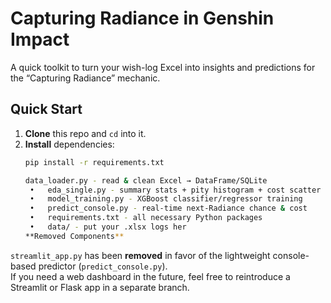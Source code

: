 # Capturing Radiance in Genshin Impact

A quick toolkit to turn your wish-log Excel into insights and predictions for the “Capturing Radiance” mechanic.

## Quick Start

1. **Clone** this repo and `cd` into it.  
2. **Install** dependencies:
   ```bash
   pip install -r requirements.txt

   data_loader.py - read & clean Excel → DataFrame/SQLite
	•	eda_single.py - summary stats + pity histogram + cost scatter
	•	model_training.py - XGBoost classifier/regressor training
	•	predict_console.py - real-time next-Radiance chance & cost
	•	requirements.txt - all necessary Python packages
	•	data/ - put your .xlsx logs her
   **Removed Components**  
`streamlit_app.py` has been **removed** in favor of the lightweight console-based predictor (`predict_console.py`).  
If you need a web dashboard in the future, feel free to reintroduce a Streamlit or Flask app in a separate branch.

